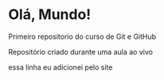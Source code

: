# Olá, Mundo!
 Primeiro repositorio do curso de Git e GitHub

Repositório criado durante uma aula ao vivo

essa linha eu adicionei pelo site
